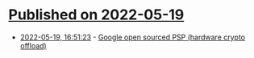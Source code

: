 # [Published on 2022-05-19](index.md)

* [2022-05-19, 16:51:23](https://news.ycombinator.com/item?id=31437033) - [Google open sourced PSP (hardware crypto offload)](https://cloud.google.com/blog/products/identity-security/announcing-psp-security-protocol-is-now-open-source)
